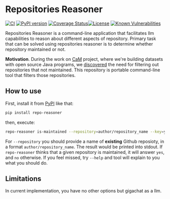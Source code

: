 # Repositories Reasoner

[![CI](https://github.com/dzhovi/repositories-reasoner/actions/workflows/ci.yml/badge.svg)](https://github.com/dzhovi/repositories-reasoner/actions/workflows/ci.yml)
[![PyPI version](https://badge.fury.io/py/repo-reasoner.svg)](https://pypi.org/project/repo-reasoner/)
[![Coverage Status](https://coveralls.io/repos/github/dzhovi/repositories-reasoner/badge.svg)](https://coveralls.io/github/dzhovi/repositories-reasoner)[![License](https://img.shields.io/badge/license-MIT-green.svg)](https://github.com/dzhovi/repositories-reasoner/blob/main/LICENSE.txt)
[![Known Vulnerabilities](https://snyk.io/test/github/dzhovi/repositories-reasoner/badge.svg)](https://snyk.io/test/github/dzhovi/repositories-reasoner)

Repositories Reasoner is a command-line application that facilitates llm
capabilities to reason about different aspects
of repository.
Primary task that can be solved using repositories reasoner is to determine
whether repository maintained or not.

**Motivation**. During the work on [CaM](https://github.com/yegor256/cam)
project,
where we're building datasets with open source Java programs,
we [discovered](https://github.com/yegor256/cam/issues/297)
the need for filtering out repositories that not maintained. This repository
is portable command-line tool that filters those repositories.

## How to use

First, install it from [PyPI](https://pypi.org/project/repo-reasoner/0.0.7/) 
like that:

```bash
pip install repo-reasoner
```

then, execute:

```bash
repo-reasoner is-maintained --repository=author/repository_name --key=your_gigachat_api_key
```

For `--repository` you should provide a name of **existing** Github reposioty,
in a format `author/repository_name`. The result would be printed into stdout.
If `repo-reasoner` thinks that a given repository is maintained, it will answer `yes`,
and `no` otherwise.
If you feel missed, try `--help` and tool will explain to you what you should do.

## Limitations

In current implementation, you have no other options but gigachat as a llm.

